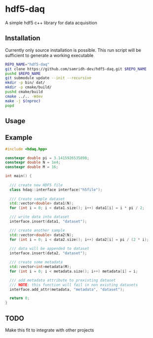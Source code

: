 # hdf5-daq
A simple hdf5 c++ library for data acquisition

## Installation
Currently only source installation is possible.
This run script will be sufficient to generate a working executable
```bash
REPO_NAME="hdf5-daq"
git clone https://github.com/samridh-dev/hdf5-daq.git $REPO_NAME
pushd $REPO_NAME
git submodule update --init --recursive
mkdir -p bin/ dat/
mkdir -p cmake/build/
pushd cmake/build
cmake ../.. -Wdev
make -j $(nproc)
popd
```

## Usage

## Example
```cpp
#include <hdaq.hpp>

constexpr double pi = 3.1415926535898;
constexpr double N = 1e4;
constexpr double M = 16;

int main() {
  
  /// create new HDF5 file
  class hdaq::interface interface("h5file");
  
  /// Create sample dataset
  std::vector<double> data1(N);
  for (int i = 0; i < data1.size(); i++) data1[i] = i * pi / 2;

  /// write data into dataset
  interface.insert(data1, "dataset");

  /// create another sample
  std::vector<double> data2(N);
  for (int i = 0; i < data2.size(); i++) data2[i] = pi / (2 * i);
  
  /// data will be appended to dataset
  interface.insert(data2, "dataset");

  /// create some metadata
  std::vector<int>metadata(M);
  for (int i = 0; i < metadata.size(); i++) metadata[i] = i;

  /// add metadata attribute to prexisting dataset
  /// NOTE: this function will fail in non existing datasets
  interface.add_attr(metadata, "metadata", "dataset");

  return 0;
}
```

## TODO
Make this fit to integrate with other projects
